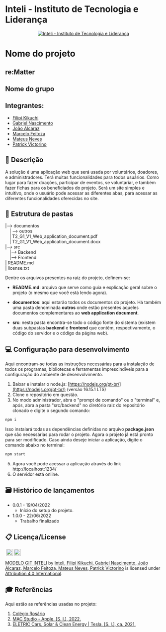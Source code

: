 # Inteli - Instituto de Tecnologia e Liderança 

<p align="center">
<a href= "https://www.inteli.edu.br/"><img src="https://www.inteli.edu.br/wp-content/uploads/2021/08/20172028/marca_1-2.png" alt="Inteli - Instituto de Tecnologia e Liderança" border="0"></a>
</p>

# Nome do projeto
## re:Matter

## Nome do grupo

## Integrantes: 
- <a href="https://github.com/HallZero/">Filipi Kikuchi</a>
- <a href="https://github.com/pingu01/">Gabriel Nascimento</a>
- <a href="https://github.com/joaoalca">João Alcaraz</a> 
- <a href="https://github.com/marcelofeitoza">Marcelo Feitoza</a>
- <a href="https://github.com/MateusGCN/">Mateus Neves</a> 
- <a href="https://github.com/patrickvicto">Patrick Victorino</a> 

## 📝 Descrição

A solução é uma aplicação web que será usada por voluntários, doadores, e administradores. Terá muitas funcionalidades para todos usuários. Como lugar para fazer doações, participar de eventos, se voluntariar, e também fazer fichas para os beneficiados do projeto. Será um site simples e intuitivo, onde o usuário pode acessar as diferentes abas, para acessar as diferentes funcionalidades oferecidas no site.

## 📁 Estrutura de pastas

|--> documentos<br>
  &emsp;| --> outros <br>
  &emsp;| T2_G1_V1_Web_application_document.pdf<br>
  &emsp;| T2_G1_V1_Web_application_document.docx<br>
|--> src<br>
  &emsp;|--> Backend<br>
  &emsp;|--> Frontend<br>
| README.md<br>
| license.txt



Dentre os arquivos presentes na raiz do projeto, definem-se:

- <b>README.md</b>: arquivo que serve como guia e explicação geral sobre o projeto (o mesmo que você está lendo agora).

- <b>documentos</b>: aqui estarão todos os documentos do projeto. Há também uma pasta denominada <b>outros</b> onde estão presentes aqueles documentos complementares ao <b>web application document</b>.

- <b>src</b>: nesta pasta encontra-se todo o código fonte do sistema (existem duas subpastas <b>backend</b> e <b>frontend</b> que contêm, respectivamente, o código do servidor e o código da página web).

## 💻 Configuração para desenvolvimento

Aqui encontram-se todas as instruções necessárias para a instalação de todos os programas, bibliotecas e ferramentas imprescindíveis para a configuração do ambiente de desenvolvimento.

1.  Baixar e instalar o node.js:  [https://nodejs.org/pt-br/](https://nodejs.org/pt-br/) (versão 16.15.1 LTS)
2. Clone o repositório em questão.
3.  No modo administrador, abra o "prompt de comando" ou o "terminal" e, após,  abra a pasta "src/backend" no diretório raiz do repositório clonado e digite o segundo comando:

```sh
npm i
```

Isso instalará todas as dependências definidas no arquivo <b>package.json</b> que são necessárias para rodar o projeto. Agora o projeto já está pronto para ser modificado. Caso ainda deseje iniciar a aplicação, digite o comando abaixo no terminal:

```sh
npm start
```
5. Agora você pode acessar a aplicação através do link http://localhost:1234/
6. O servidor está online.

## 🗃 Histórico de lançamentos

* 0.0.1 - 19/04/2022
  * Início do setup do projeto.
* 1.0.0 - 22/06/2022
  * Trabalho finalizado

## 📋 Licença/License

<img style="height:22px!important;margin-left:3px;vertical-align:text-bottom;" src="https://mirrors.creativecommons.org/presskit/icons/cc.svg?ref=chooser-v1"><img style="height:22px!important;margin-left:3px;vertical-align:text-bottom;" src="https://mirrors.creativecommons.org/presskit/icons/by.svg?ref=chooser-v1"><p xmlns:cc="http://creativecommons.org/ns#" xmlns:dct="http://purl.org/dc/terms/"><a property="dct:title" rel="cc:attributionURL" href="https://github.com/Spidus/Teste_Final_1">MODELO GIT INTELI</a> by <a rel="cc:attributionURL dct:creator" property="cc:attributionName" href="https://www.yggbrasil.com.br/vr">Inteli, Filipi Kikuchi, Gabriel Nascimento, João Alcaraz, Marcelo Feitoza, Mateus Neves, Patrick Victorino</a> is licensed under <a href="http://creativecommons.org/licenses/by/4.0/?ref=chooser-v1" target="_blank" rel="license noopener noreferrer" style="display:inline-block;">Attribution 4.0 International</a>.</p>

## 🎓 Referências

Aqui estão as referências usadas no projeto:

1. <a href="https://rosarionet.com.br/">Colégio Rosário</a>
2. <a href="https://www.apple.com/br/mac-studio/">MAC Studio - Apple. [S. l.], 2022.</a>
3. <a href="https://www.tesla.com">ELETRIC Cars, Solar & Clean Energy | Tesla. [S. l.], ca. 2021.</a>